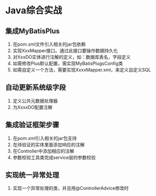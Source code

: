 # Java综合实战

## 集成MyBatisPlus
1. 在pom.xml文件引入相关的jar包依赖
2. 实现XxxMapper接口。通过此接口要操作数据持久化
3. 对XxxDO实体进行注解的定义，如：数据库表名，字段定义
4. 如需修改Plus默认配置，需实现MyBatisPlugsConfig类
5. 如需自定义一个方法，需要实现XxxxMapper.xml，来定义自定义SQL

## 自动更新系统级字段
1. 定义公共元数据处理器
2. 为XxxxDO配置注解

## 集成验证框架步骤
1. 在pom.xml引入相关的jar包支持
2. 在待验证的实体里面添加响应的注解
3. 在Controller中添加相应的注解
4. 参数校验工具类完成service层的参数校验

## 实现统一异常处理
1. 实现一个异常处理的类，并且用@ControllerAdvice修改时